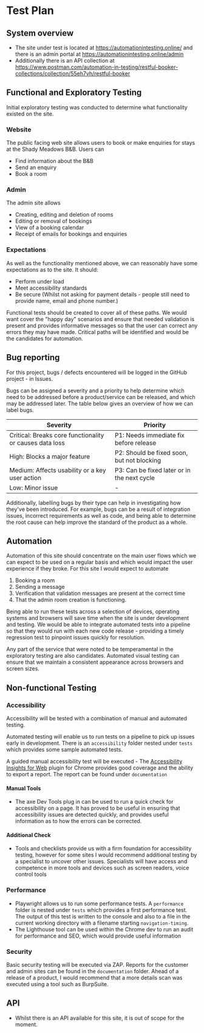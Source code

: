 # Test Plan

## System overview

- The site under test is located at https://automationintesting.online/  and there is an admin portal at https://automationintesting.online/admin 
- Additionally there is an API collection at https://www.postman.com/automation-in-testing/restful-booker-collections/collection/55eh7vh/restful-booker


## Functional and Exploratory Testing

Initial exploratory testing was conducted to determine what functionality existed on the site.

### Website
The public facing web site allows users to book or make enquiries for stays at the Shady Meadows B&B. 
Users can 
- Find information about the B&B
- Send an enquiry
- Book a room

### Admin
The admin site allows 
- Creating, editing and deletion of rooms
- Editing or removal of bookings
- View of a booking calendar
- Receipt of emails for bookings and enquiries

### Expectations
As well as the functionality mentioned above, we can reasonably have some expectations as to the site. It should: 
- Perform under load
- Meet accessibility standards
- Be secure (Whilst not asking for payment details - people still need to provide name, email and phone number.) 

Functional tests should be created to cover all of these paths.  We would want cover the "happy day" scenarios and ensure that needed validation is present and provides informative messages so that the user can correct any errors they may have made. Critical paths will be identified and would be the candidates for automation. 



## Bug reporting
For this project, bugs / defects encountered will be logged in the GitHub project - in Issues.

Bugs can be assigned a severity and a priority to help determine which need to be addressed before a product/service can be released, and which may be addressed later. The table below gives an overview of how we can label bugs.

| **Severity**                                            | **Priority**                                  |
|---------------------------------------------------------|-----------------------------------------------|
| Critical: Breaks core functionality or causes data loss | P1: Needs immediate fix before release        |
| High: Blocks a major feature                            | P2: Should be fixed soon, but not blocking    |
| Medium: Affects usability or a key user action          | P3: Can be fixed later or in the next cycle   |
| Low: Minor issue                                        | -                                             |

Additionally, labelling bugs by their type can help in investigating how they've been introduced.  For example, bugs can be a result of integration issues, incorrect requirements as well as code, and being able to determine the root cause can help improve the standard of the product as a whole. 


##  Automation

Automation of this site should concentrate on the main user flows which we can expect to be used on a regular basis and which would impact the user experience if they broke.  For this site I would expect to automate
1. Booking a room
2. Sending a message
3. Verification that validation messages are present at the correct time
4. That the admin room creation is functioning. 

Being able to run these tests across a selection of devices, operating systems and browsers will save time when the site is under development and testing. We would be able to integrate automated tests into a pipeline so that they would run with each new code release - providing a timely regression test to pinpoint issues quickly for resolution. 

Any part of the service that were noted to be temperamental in the exploratory testing are also candidates. 
Automated visual  testing can ensure that we maintain a consistent appearance across browsers and screen sizes. 


## Non-functional Testing 

### Accessibility
Accessibility will be tested with a combination of manual and automated testing. 

Automated testing will enable us to run tests on a pipeline to pick up issues early in development.  There is an `accessibility` folder nested under `tests` which provides some sample automated tests. 

A guided manual accessibility test will be executed - The [Accessibility Insights for Web](https://accessibilityinsights.io/docs/web/overview/) plugin for Chrome provides good coverage and the ability to export a report. The report can be found under `documentation`

#### Manual Tools 
- The axe Dev Tools plug in can be used to run a quick check for accessibility on a page. It has proved to be useful in ensuring that accessibility issues are detected quickly, and provides useful information as to how the errors can be corrected.

#### Additional Check
- Tools and checklists provide us with a firm foundation for accessibility testing, however for some sites I would recommend additional testing by a specialist to uncover other issues.  Specialists will have access and competence in more tools and devices such as screen readers, voice control tools


### Performance
 - Playwright allows us to run some performance tests. A `performance` folder is nested under `tests` which provides a first performance test.  The output of this test is written to the console and also to a file in the current working directory with a filename starting `navigation-timing`. 
 - The Lighthouse tool can be used within the Chrome dev to run an audit for performance and SEO, which would provide useful information 

### Security
Basic security testing will be executed via ZAP.  Reports for the customer and admin sites can be found in the `documentation` folder.
Ahead of a release of a product, I would recommend that a more details scan was executed using a tool such as BurpSuite. 


## API
- Whilst there is an API available for this site, it is out of scope for the moment. 









